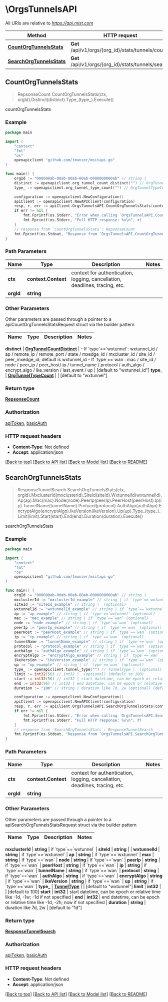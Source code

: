 # \OrgsTunnelsAPI

All URIs are relative to *https://api.mist.com*

Method | HTTP request | Description
------------- | ------------- | -------------
[**CountOrgTunnelsStats**](OrgsTunnelsAPI.md#CountOrgTunnelsStats) | **Get** /api/v1/orgs/{org_id}/stats/tunnels/count | countOrgTunnelsStats
[**SearchOrgTunnelsStats**](OrgsTunnelsAPI.md#SearchOrgTunnelsStats) | **Get** /api/v1/orgs/{org_id}/stats/tunnels/search | searchOrgTunnelsStats



## CountOrgTunnelsStats

> RepsonseCount CountOrgTunnelsStats(ctx, orgId).Distinct(distinct).Type_(type_).Execute()

countOrgTunnelsStats



### Example

```go
package main

import (
	"context"
	"fmt"
	"os"
	openapiclient "github.com/tmunzer/msitapi-go"
)

func main() {
	orgId := "000000ab-00ab-00ab-00ab-0000000000ab" // string | 
	distinct := openapiclient.org_tunnel_count_distinct("") // OrgTunnelCountDistinct | - If `type`==`wxtunnel`: wxtunnel_id / ap / remote_ip / remote_port / state / mxedge_id / mxcluster_id / site_id / peer_mxedge_id; default is wxtunnel_id  - If `type`==`wan`: mac / site_id / node / peer_ip / peer_host/ ip / tunnel_name / protocol / auth_algo / encrypt_algo / ike_version / last_event / up (optional) (default to "wxtunnel_id")
	type_ := openapiclient.org_tunnel_type_count("") // OrgTunnelTypeCount |  (optional) (default to "wxtunnel")

	configuration := openapiclient.NewConfiguration()
	apiClient := openapiclient.NewAPIClient(configuration)
	resp, r, err := apiClient.OrgsTunnelsAPI.CountOrgTunnelsStats(context.Background(), orgId).Distinct(distinct).Type_(type_).Execute()
	if err != nil {
		fmt.Fprintf(os.Stderr, "Error when calling `OrgsTunnelsAPI.CountOrgTunnelsStats``: %v\n", err)
		fmt.Fprintf(os.Stderr, "Full HTTP response: %v\n", r)
	}
	// response from `CountOrgTunnelsStats`: RepsonseCount
	fmt.Fprintf(os.Stdout, "Response from `OrgsTunnelsAPI.CountOrgTunnelsStats`: %v\n", resp)
}
```

### Path Parameters


Name | Type | Description  | Notes
------------- | ------------- | ------------- | -------------
**ctx** | **context.Context** | context for authentication, logging, cancellation, deadlines, tracing, etc.
**orgId** | **string** |  | 

### Other Parameters

Other parameters are passed through a pointer to a apiCountOrgTunnelsStatsRequest struct via the builder pattern


Name | Type | Description  | Notes
------------- | ------------- | ------------- | -------------

 **distinct** | [**OrgTunnelCountDistinct**](OrgTunnelCountDistinct.md) | - If &#x60;type&#x60;&#x3D;&#x3D;&#x60;wxtunnel&#x60;: wxtunnel_id / ap / remote_ip / remote_port / state / mxedge_id / mxcluster_id / site_id / peer_mxedge_id; default is wxtunnel_id  - If &#x60;type&#x60;&#x3D;&#x3D;&#x60;wan&#x60;: mac / site_id / node / peer_ip / peer_host/ ip / tunnel_name / protocol / auth_algo / encrypt_algo / ike_version / last_event / up | [default to &quot;wxtunnel_id&quot;]
 **type_** | [**OrgTunnelTypeCount**](OrgTunnelTypeCount.md) |  | [default to &quot;wxtunnel&quot;]

### Return type

[**RepsonseCount**](RepsonseCount.md)

### Authorization

[apiToken](../README.md#apiToken), [basicAuth](../README.md#basicAuth)

### HTTP request headers

- **Content-Type**: Not defined
- **Accept**: application/json

[[Back to top]](#) [[Back to API list]](../README.md#documentation-for-api-endpoints)
[[Back to Model list]](../README.md#documentation-for-models)
[[Back to README]](../README.md)


## SearchOrgTunnelsStats

> ResponseTunnelSearch SearchOrgTunnelsStats(ctx, orgId).MxclusterId(mxclusterId).SiteId(siteId).WxtunnelId(wxtunnelId).Ap(ap).Mac(mac).Node(node).PeerIp(peerIp).PeerHost(peerHost).Ip(ip).TunnelName(tunnelName).Protocol(protocol).AuthAlgo(authAlgo).EncryptAlgo(encryptAlgo).IkeVersion(ikeVersion).Up(up).Type_(type_).Limit(limit).Start(start).End(end).Duration(duration).Execute()

searchOrgTunnelsStats



### Example

```go
package main

import (
	"context"
	"fmt"
	"os"
	openapiclient "github.com/tmunzer/msitapi-go"
)

func main() {
	orgId := "000000ab-00ab-00ab-00ab-0000000000ab" // string | 
	mxclusterId := "mxclusterId_example" // string | if `type`==`wxtunnel` (optional)
	siteId := "siteId_example" // string |  (optional)
	wxtunnelId := "wxtunnelId_example" // string | if `type`==`wxtunnel` (optional)
	ap := "ap_example" // string | if `type`==`wxtunnel` (optional)
	mac := "mac_example" // string | if `type`==`wan` (optional)
	node := "node_example" // string | if `type`==`wan` (optional)
	peerIp := "peerIp_example" // string | if `type`==`wan` (optional)
	peerHost := "peerHost_example" // string | if `type`==`wan` (optional)
	ip := "ip_example" // string | if `type`==`wan` (optional)
	tunnelName := "tunnelName_example" // string | if `type`==`wan` (optional)
	protocol := "protocol_example" // string | if `type`==`wan` (optional)
	authAlgo := "authAlgo_example" // string | if `type`==`wan` (optional)
	encryptAlgo := "encryptAlgo_example" // string | if `type`==`wan` (optional)
	ikeVersion := "ikeVersion_example" // string | if `type`==`wan` (optional)
	up := "up_example" // string | if `type`==`wan` (optional)
	type_ := openapiclient.tunnel_type("") // TunnelType |  (optional) (default to "wxtunnel")
	limit := int32(56) // int32 |  (optional) (default to 100)
	start := int32(56) // int32 | start datetime, can be epoch or relative time like -1d, -1w; -1d if not specified (optional)
	end := int32(56) // int32 | end datetime, can be epoch or relative time like -1d, -2h; now if not specified (optional)
	duration := "10m" // string | duration like 7d, 2w (optional) (default to "1d")

	configuration := openapiclient.NewConfiguration()
	apiClient := openapiclient.NewAPIClient(configuration)
	resp, r, err := apiClient.OrgsTunnelsAPI.SearchOrgTunnelsStats(context.Background(), orgId).MxclusterId(mxclusterId).SiteId(siteId).WxtunnelId(wxtunnelId).Ap(ap).Mac(mac).Node(node).PeerIp(peerIp).PeerHost(peerHost).Ip(ip).TunnelName(tunnelName).Protocol(protocol).AuthAlgo(authAlgo).EncryptAlgo(encryptAlgo).IkeVersion(ikeVersion).Up(up).Type_(type_).Limit(limit).Start(start).End(end).Duration(duration).Execute()
	if err != nil {
		fmt.Fprintf(os.Stderr, "Error when calling `OrgsTunnelsAPI.SearchOrgTunnelsStats``: %v\n", err)
		fmt.Fprintf(os.Stderr, "Full HTTP response: %v\n", r)
	}
	// response from `SearchOrgTunnelsStats`: ResponseTunnelSearch
	fmt.Fprintf(os.Stdout, "Response from `OrgsTunnelsAPI.SearchOrgTunnelsStats`: %v\n", resp)
}
```

### Path Parameters


Name | Type | Description  | Notes
------------- | ------------- | ------------- | -------------
**ctx** | **context.Context** | context for authentication, logging, cancellation, deadlines, tracing, etc.
**orgId** | **string** |  | 

### Other Parameters

Other parameters are passed through a pointer to a apiSearchOrgTunnelsStatsRequest struct via the builder pattern


Name | Type | Description  | Notes
------------- | ------------- | ------------- | -------------

 **mxclusterId** | **string** | if &#x60;type&#x60;&#x3D;&#x3D;&#x60;wxtunnel&#x60; | 
 **siteId** | **string** |  | 
 **wxtunnelId** | **string** | if &#x60;type&#x60;&#x3D;&#x3D;&#x60;wxtunnel&#x60; | 
 **ap** | **string** | if &#x60;type&#x60;&#x3D;&#x3D;&#x60;wxtunnel&#x60; | 
 **mac** | **string** | if &#x60;type&#x60;&#x3D;&#x3D;&#x60;wan&#x60; | 
 **node** | **string** | if &#x60;type&#x60;&#x3D;&#x3D;&#x60;wan&#x60; | 
 **peerIp** | **string** | if &#x60;type&#x60;&#x3D;&#x3D;&#x60;wan&#x60; | 
 **peerHost** | **string** | if &#x60;type&#x60;&#x3D;&#x3D;&#x60;wan&#x60; | 
 **ip** | **string** | if &#x60;type&#x60;&#x3D;&#x3D;&#x60;wan&#x60; | 
 **tunnelName** | **string** | if &#x60;type&#x60;&#x3D;&#x3D;&#x60;wan&#x60; | 
 **protocol** | **string** | if &#x60;type&#x60;&#x3D;&#x3D;&#x60;wan&#x60; | 
 **authAlgo** | **string** | if &#x60;type&#x60;&#x3D;&#x3D;&#x60;wan&#x60; | 
 **encryptAlgo** | **string** | if &#x60;type&#x60;&#x3D;&#x3D;&#x60;wan&#x60; | 
 **ikeVersion** | **string** | if &#x60;type&#x60;&#x3D;&#x3D;&#x60;wan&#x60; | 
 **up** | **string** | if &#x60;type&#x60;&#x3D;&#x3D;&#x60;wan&#x60; | 
 **type_** | [**TunnelType**](TunnelType.md) |  | [default to &quot;wxtunnel&quot;]
 **limit** | **int32** |  | [default to 100]
 **start** | **int32** | start datetime, can be epoch or relative time like -1d, -1w; -1d if not specified | 
 **end** | **int32** | end datetime, can be epoch or relative time like -1d, -2h; now if not specified | 
 **duration** | **string** | duration like 7d, 2w | [default to &quot;1d&quot;]

### Return type

[**ResponseTunnelSearch**](ResponseTunnelSearch.md)

### Authorization

[apiToken](../README.md#apiToken), [basicAuth](../README.md#basicAuth)

### HTTP request headers

- **Content-Type**: Not defined
- **Accept**: application/json

[[Back to top]](#) [[Back to API list]](../README.md#documentation-for-api-endpoints)
[[Back to Model list]](../README.md#documentation-for-models)
[[Back to README]](../README.md)

